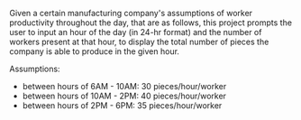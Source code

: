 Given a certain manufacturing company's assumptions of worker productivity throughout the day, that are as follows, this project prompts the user to input an hour of the day (in 24-hr format) and the number of workers present at that hour, to display the total number of pieces the company is able to produce in the given hour.

Assumptions:
- between hours of 6AM - 10AM: 30 pieces/hour/worker
- between hours of 10AM - 2PM: 40 pieces/hour/worker
- between hours of 2PM - 6PM: 35 pieces/hour/worker

